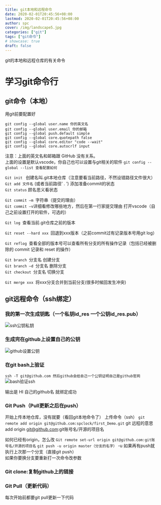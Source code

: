 ```yaml
---
title: git本地和远程命令
date: 2020-02-01T20:45:56+08:00
lastmod: 2020-02-01T20:45:56+08:00
author: spc
cover: /img/landscape5.jpg
categories: ["git"]
tags: ["git命令"]
# showcase: true
draft: false
---
```


git的本地和远程仓库的有关命令

<!--more-->

# 学习git命令行
## git命令（本地）
用git前要配置好
```git
git config --global user.name 你的英文名
git config --global user.email 你的邮箱
git config --global push.default simple
git config --global core.quotepath false
git config --global core.editor "code --wait"
git config --global core.autocrlf input
```
注意：上面的英文名和邮箱跟 GitHub 没有关系。  
上面的设置是默认vscode，你自己也可以设置与git相关的软件
`git config --global --list 查看配置如何`

`Git init `  创建名叫.git本地仓库（注意要看当前路径，不然设错路径文件很大）  
`Git add 文件名`  (或者当前路径’ . ’) 添加准备commit的状态  
`Git status`  顾名思义看状态  


`Git commit –m `字符串（提交的理由）  
`Git commit –v`详细看修改哪些地方，然后在第一行家提交理由
打开vscode（自己之前设置打开的软件，可选的）

`Git log `查看当前.git仓库之前的版本

`Git reset --hard xxx `回退到xxx版本（之前commit过有记录版本号用git log）

`Git reflog `查看全部的版本号可以查看所有分支的所有操作记录（包括已经被删除的 commit 记录和 reset 的操作）

`Git branch `分支名 创建分支         
`Git branch –d `分支名 删除分支  
`Git checkout `分支名 切换分支

`Git merge xxx `将xxx分支合并到当前分支(很多时候回发生冲突)
 
<!-- ![冲突解决办法](/posts/img/git解决冲突.jpg) -->

## git远程命令（ssh绑定）
### 我的第一次生成钥匙（一个私钥id_res 一个公钥id_res.pub）
 ![ssh公钥私钥](/posts/img/ssh公钥私钥.jpg)

### 生成完在github上设置自己的公钥
![github设置公钥](/posts/img/github设置公钥.jpg)

### 在git bash上验证
`ssh -T git@github.com 然后github会给自己一个公钥证明自己是github官网`
 ![bash验证ssh](/posts/img/bash验证ssh.jpg)

输出是 HI 自己的github名 就绑定成功
 
 <!-- ![冲突解决办法](/posts/img/ssh验证方式.jpg) -->

### Git Push（Pull更新之后在push）
开始上传本地仓库，没有就要（看回git本地命令了）
上传命令（ssh）
`git remote add origin git@github.com:spclock/first_Demo.git`
git 远程的意思 add origin git@github.com:git账号名/开源的项目名

如何已经有origin，怎么改
`Git remote set-url origin git@github.com:git账号名/开源的项目名`
`git push -u origin master（分支的名字）`
-u 如果再有push就执行上次那一个分支（直接git push）   
如果你要换分支要重新打一次命令改参数
### Git clone:复制github上的链接
### Git Pull（更新代码）
每次开始前都要git pull更新一下代码
 <!-- ![gitpull](/posts/img/gitpull.jpg) -->
